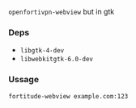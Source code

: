 `openfortivpn-webview` but in gtk

### Deps
- `libgtk-4-dev`
- `libwebkitgtk-6.0-dev`

### Ussage
`fortitude-webview example.com:123`
